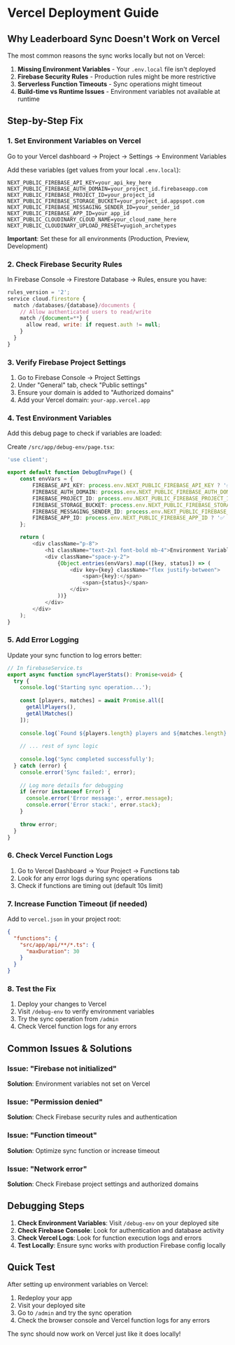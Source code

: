 # Vercel Deployment Guide

## Why Leaderboard Sync Doesn't Work on Vercel

The most common reasons the sync works locally but not on Vercel:

1. **Missing Environment Variables** - Your `.env.local` file isn't deployed
2. **Firebase Security Rules** - Production rules might be more restrictive
3. **Serverless Function Timeouts** - Sync operations might timeout
4. **Build-time vs Runtime Issues** - Environment variables not available at runtime

## Step-by-Step Fix

### 1. Set Environment Variables on Vercel

Go to your Vercel dashboard → Project → Settings → Environment Variables

Add these variables (get values from your local `.env.local`):

```
NEXT_PUBLIC_FIREBASE_API_KEY=your_api_key_here
NEXT_PUBLIC_FIREBASE_AUTH_DOMAIN=your_project_id.firebaseapp.com
NEXT_PUBLIC_FIREBASE_PROJECT_ID=your_project_id
NEXT_PUBLIC_FIREBASE_STORAGE_BUCKET=your_project_id.appspot.com
NEXT_PUBLIC_FIREBASE_MESSAGING_SENDER_ID=your_sender_id
NEXT_PUBLIC_FIREBASE_APP_ID=your_app_id
NEXT_PUBLIC_CLOUDINARY_CLOUD_NAME=your_cloud_name_here
NEXT_PUBLIC_CLOUDINARY_UPLOAD_PRESET=yugioh_archetypes
```

**Important**: Set these for all environments (Production, Preview, Development)

### 2. Check Firebase Security Rules

In Firebase Console → Firestore Database → Rules, ensure you have:

```javascript
rules_version = '2';
service cloud.firestore {
  match /databases/{database}/documents {
    // Allow authenticated users to read/write
    match /{document=**} {
      allow read, write: if request.auth != null;
    }
  }
}
```

### 3. Verify Firebase Project Settings

1. Go to Firebase Console → Project Settings
2. Under "General" tab, check "Public settings"
3. Ensure your domain is added to "Authorized domains"
4. Add your Vercel domain: `your-app.vercel.app`

### 4. Test Environment Variables

Add this debug page to check if variables are loaded:

Create `/src/app/debug-env/page.tsx`:

```typescript
'use client';

export default function DebugEnvPage() {
    const envVars = {
        FIREBASE_API_KEY: process.env.NEXT_PUBLIC_FIREBASE_API_KEY ? '✅ Set' : '❌ Missing',
        FIREBASE_AUTH_DOMAIN: process.env.NEXT_PUBLIC_FIREBASE_AUTH_DOMAIN ? '✅ Set' : '❌ Missing',
        FIREBASE_PROJECT_ID: process.env.NEXT_PUBLIC_FIREBASE_PROJECT_ID ? '✅ Set' : '❌ Missing',
        FIREBASE_STORAGE_BUCKET: process.env.NEXT_PUBLIC_FIREBASE_STORAGE_BUCKET ? '✅ Set' : '❌ Missing',
        FIREBASE_MESSAGING_SENDER_ID: process.env.NEXT_PUBLIC_FIREBASE_MESSAGING_SENDER_ID ? '✅ Set' : '❌ Missing',
        FIREBASE_APP_ID: process.env.NEXT_PUBLIC_FIREBASE_APP_ID ? '✅ Set' : '❌ Missing',
    };

    return (
        <div className="p-8">
            <h1 className="text-2xl font-bold mb-4">Environment Variables Debug</h1>
            <div className="space-y-2">
                {Object.entries(envVars).map(([key, status]) => (
                    <div key={key} className="flex justify-between">
                        <span>{key}:</span>
                        <span>{status}</span>
                    </div>
                ))}
            </div>
        </div>
    );
}
```

### 5. Add Error Logging

Update your sync function to log errors better:

```typescript
// In firebaseService.ts
export async function syncPlayerStats(): Promise<void> {
  try {
    console.log('Starting sync operation...');
    
    const [players, matches] = await Promise.all([
      getAllPlayers(),
      getAllMatches()
    ]);
    
    console.log(`Found ${players.length} players and ${matches.length} matches`);
    
    // ... rest of sync logic
    
    console.log('Sync completed successfully');
  } catch (error) {
    console.error('Sync failed:', error);
    
    // Log more details for debugging
    if (error instanceof Error) {
      console.error('Error message:', error.message);
      console.error('Error stack:', error.stack);
    }
    
    throw error;
  }
}
```

### 6. Check Vercel Function Logs

1. Go to Vercel Dashboard → Your Project → Functions tab
2. Look for any error logs during sync operations
3. Check if functions are timing out (default 10s limit)

### 7. Increase Function Timeout (if needed)

Add to `vercel.json` in your project root:

```json
{
  "functions": {
    "src/app/api/**/*.ts": {
      "maxDuration": 30
    }
  }
}
```

### 8. Test the Fix

1. Deploy your changes to Vercel
2. Visit `/debug-env` to verify environment variables
3. Try the sync operation from `/admin`
4. Check Vercel function logs for any errors

## Common Issues & Solutions

### Issue: "Firebase not initialized"
**Solution**: Environment variables not set on Vercel

### Issue: "Permission denied"
**Solution**: Check Firebase security rules and authentication

### Issue: "Function timeout"
**Solution**: Optimize sync function or increase timeout

### Issue: "Network error"
**Solution**: Check Firebase project settings and authorized domains

## Debugging Steps

1. **Check Environment Variables**: Visit `/debug-env` on your deployed site
2. **Check Firebase Console**: Look for authentication and database activity
3. **Check Vercel Logs**: Look for function execution logs and errors
4. **Test Locally**: Ensure sync works with production Firebase config locally

## Quick Test

After setting up environment variables on Vercel:

1. Redeploy your app
2. Visit your deployed site
3. Go to `/admin` and try the sync operation
4. Check the browser console and Vercel function logs for any errors

The sync should now work on Vercel just like it does locally! 